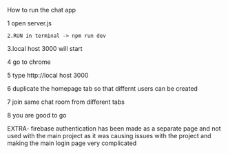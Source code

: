    How to run the chat app
   
   1 open server.js
   
    2.RUN in terminal -> npm run dev
   
   3.local host 3000 will start
   
   4 go to chrome 
   
   5 type http://local host 3000
  
   6 duplicate the homepage tab so that differnt users can be created
  
   7 join same chat room from different tabs 
  
   8 you are good to go

EXTRA-
firebase authentication has been made as a separate page and not used with the main project as it was causing issues with the project and making the main login page very complicated

   
